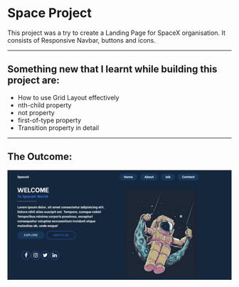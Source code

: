 # Space Project
This project was a try to create a Landing Page for SpaceX organisation.
It consists of Responsive Navbar, buttons and icons.


---
## Something new that I learnt while building this project are:
- How to use Grid Layout effectively
- nth-child property
- not property
- first-of-type property
- Transition property in detail

---
## The Outcome:
![Spacex Landing Page](ss.png)
